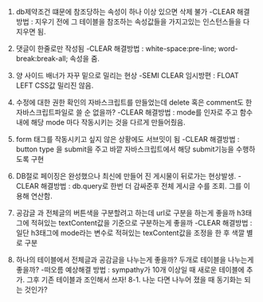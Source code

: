 1. db제약조건 떄문에 참조당하는 속성이 하나 이상 있으면 삭제 불가
   -CLEAR
      해결방법 : 지우기 전에 그 테이블을 참조하는 속성값들을 가지고있는 인스턴스들을 다 지우면 됨.
   
2. 댓글이 한줄로만 작성됨
   -CLEAR
      해결방법 : white-space:pre-line; word-break:break-all; 속성을 줌.

3. 양 사이드 배너가 자꾸 밑으로 밀리는 현상
  -SEMI CLEAR
   임시방편 : FLOAT LEFT CSS값 밀리진 않음.

4. 수정에 대한 권한 확인의 자바스크립트를 만들었는데 delete 혹은 comment도 한 자바스크립트파일로 쓸 순 없을까?
   -CLEAR
      해결방법 : mode를 인자로 주고 함수내에 해당 mode 마다 작동시키는 것을 다르게 만들어줬음.

5. form 태그를 작동시키고 싶지 않은 상황에도 서브밋이 됨
 -CLEAR 
      해결방법 : button type 을 submit을 주고 바깥 자바스크립트에서 해당 submit기능을 수행하도록 구현

6. DB절로 페이징은 완성했으나 최신에 만들어 진 게시물이 뒤로가는 현상발생.
   -CLEAR
      해결방법 : db.query로 한번 더 감싸준후 전체 게시글 수를 조회. 그를 이용해 연산함.

7. 공감글 과 전체글의 버튼색을 구분할려고 하는데 url로 구분을 하는게 좋을까 h3태그에 적혀있는 textContent값을 기준으로 구분하는게 좋을까
   -CLEAR
      해결방법 : 일단 h3태그에 mode라는 변수로 적혀있는 texContent값을 조정을 한 후 색깔 별로 구분
8. 하나의 테이블에서 전체글과 공감글을 나누는게 좋을까? 두개로 테이블을 나누는게 좋을까?
   -떠오름
      예상해결 방법 : sympathy가 10개 이상일 때 새로운 테이블에 추가. 그후 기존 테이블과 조인해서 쓰자!
   8-1. 나눈 다면 나누어 졌을 때 동기화는 되는 것인가?

